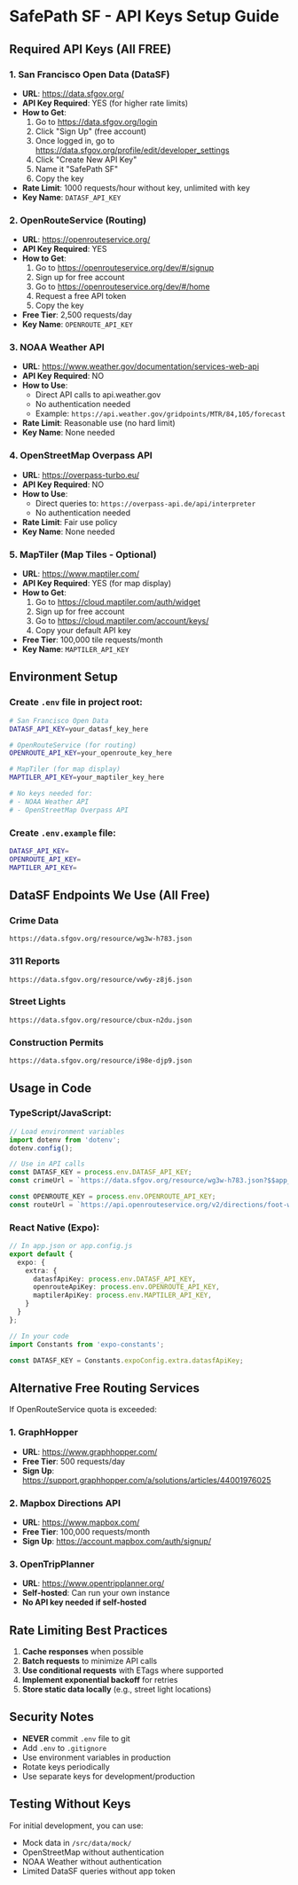# SafePath SF - API Keys Setup Guide

## Required API Keys (All FREE)

### 1. **San Francisco Open Data (DataSF)**
- **URL**: https://data.sfgov.org/
- **API Key Required**: YES (for higher rate limits)
- **How to Get**:
  1. Go to https://data.sfgov.org/login
  2. Click "Sign Up" (free account)
  3. Once logged in, go to https://data.sfgov.org/profile/edit/developer_settings
  4. Click "Create New API Key"
  5. Name it "SafePath SF"
  6. Copy the key
- **Rate Limit**: 1000 requests/hour without key, unlimited with key
- **Key Name**: `DATASF_API_KEY`

### 2. **OpenRouteService (Routing)**
- **URL**: https://openrouteservice.org/
- **API Key Required**: YES
- **How to Get**:
  1. Go to https://openrouteservice.org/dev/#/signup
  2. Sign up for free account
  3. Go to https://openrouteservice.org/dev/#/home
  4. Request a free API token
  5. Copy the key
- **Free Tier**: 2,500 requests/day
- **Key Name**: `OPENROUTE_API_KEY`

### 3. **NOAA Weather API**
- **URL**: https://www.weather.gov/documentation/services-web-api
- **API Key Required**: NO
- **How to Use**: 
  - Direct API calls to api.weather.gov
  - No authentication needed
  - Example: `https://api.weather.gov/gridpoints/MTR/84,105/forecast`
- **Rate Limit**: Reasonable use (no hard limit)
- **Key Name**: None needed

### 4. **OpenStreetMap Overpass API**
- **URL**: https://overpass-turbo.eu/
- **API Key Required**: NO
- **How to Use**:
  - Direct queries to: `https://overpass-api.de/api/interpreter`
  - No authentication needed
- **Rate Limit**: Fair use policy
- **Key Name**: None needed

### 5. **MapTiler (Map Tiles - Optional)**
- **URL**: https://www.maptiler.com/
- **API Key Required**: YES (for map display)
- **How to Get**:
  1. Go to https://cloud.maptiler.com/auth/widget
  2. Sign up for free account
  3. Go to https://cloud.maptiler.com/account/keys/
  4. Copy your default API key
- **Free Tier**: 100,000 tile requests/month
- **Key Name**: `MAPTILER_API_KEY`

## Environment Setup

### Create `.env` file in project root:
```bash
# San Francisco Open Data
DATASF_API_KEY=your_datasf_key_here

# OpenRouteService (for routing)
OPENROUTE_API_KEY=your_openroute_key_here

# MapTiler (for map display)
MAPTILER_API_KEY=your_maptiler_key_here

# No keys needed for:
# - NOAA Weather API
# - OpenStreetMap Overpass API
```

### Create `.env.example` file:
```bash
DATASF_API_KEY=
OPENROUTE_API_KEY=
MAPTILER_API_KEY=
```

## DataSF Endpoints We Use (All Free)

### Crime Data
```
https://data.sfgov.org/resource/wg3w-h783.json
```

### 311 Reports
```
https://data.sfgov.org/resource/vw6y-z8j6.json
```

### Street Lights
```
https://data.sfgov.org/resource/cbux-n2du.json
```

### Construction Permits
```
https://data.sfgov.org/resource/i98e-djp9.json
```

## Usage in Code

### TypeScript/JavaScript:
```typescript
// Load environment variables
import dotenv from 'dotenv';
dotenv.config();

// Use in API calls
const DATASF_KEY = process.env.DATASF_API_KEY;
const crimeUrl = `https://data.sfgov.org/resource/wg3w-h783.json?$$app_token=${DATASF_KEY}`;

const OPENROUTE_KEY = process.env.OPENROUTE_API_KEY;
const routeUrl = `https://api.openrouteservice.org/v2/directions/foot-walking?api_key=${OPENROUTE_KEY}`;
```

### React Native (Expo):
```typescript
// In app.json or app.config.js
export default {
  expo: {
    extra: {
      datasfApiKey: process.env.DATASF_API_KEY,
      openrouteApiKey: process.env.OPENROUTE_API_KEY,
      maptilerApiKey: process.env.MAPTILER_API_KEY,
    }
  }
};

// In your code
import Constants from 'expo-constants';

const DATASF_KEY = Constants.expoConfig.extra.datasfApiKey;
```

## Alternative Free Routing Services

If OpenRouteService quota is exceeded:

### 1. **GraphHopper**
- **URL**: https://www.graphhopper.com/
- **Free Tier**: 500 requests/day
- **Sign Up**: https://support.graphhopper.com/a/solutions/articles/44001976025

### 2. **Mapbox Directions API**
- **URL**: https://www.mapbox.com/
- **Free Tier**: 100,000 requests/month
- **Sign Up**: https://account.mapbox.com/auth/signup/

### 3. **OpenTripPlanner**
- **URL**: https://www.opentripplanner.org/
- **Self-hosted**: Can run your own instance
- **No API key needed if self-hosted**

## Rate Limiting Best Practices

1. **Cache responses** when possible
2. **Batch requests** to minimize API calls
3. **Use conditional requests** with ETags where supported
4. **Implement exponential backoff** for retries
5. **Store static data locally** (e.g., street light locations)

## Security Notes

- **NEVER** commit `.env` file to git
- Add `.env` to `.gitignore`
- Use environment variables in production
- Rotate keys periodically
- Use separate keys for development/production

## Testing Without Keys

For initial development, you can use:
- Mock data in `/src/data/mock/`
- OpenStreetMap without authentication
- NOAA Weather without authentication
- Limited DataSF queries without app token